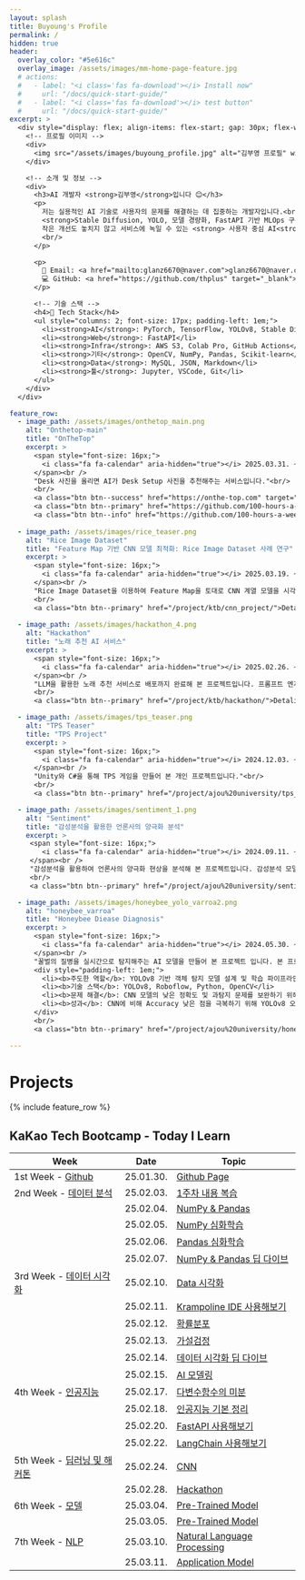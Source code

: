 ```yaml
---
layout: splash
title: Buyoung's Profile
permalink: /
hidden: true
header:
  overlay_color: "#5e616c"
  overlay_image: /assets/images/mm-home-page-feature.jpg
  # actions:
  #   - label: "<i class='fas fa-download'></i> Install now"
  #     url: "/docs/quick-start-guide/"
  #   - label: "<i class='fas fa-download'></i> test button"
  #     url: "/docs/quick-start-guide/"
excerpt: >
  <div style="display: flex; align-items: flex-start; gap: 30px; flex-wrap: wrap;">
    <!-- 프로필 이미지 -->
    <div>
      <img src="/assets/images/buyoung_profile.jpg" alt="김부영 프로필" width="180" style="border-radius: 10px;" />
    </div>

    <!-- 소개 및 정보 -->
    <div>
      <h3>AI 개발자 <strong>김부영</strong>입니다 😊</h3>
      <p>
        저는 실용적인 AI 기술로 사용자의 문제를 해결하는 데 집중하는 개발자입니다.<br/>
        <strong>Stable Diffusion, YOLO, 모델 경량화, FastAPI 기반 MLOps 구축</strong>에 관심이 많습니다.<br/>
        작은 개선도 놓치지 않고 서비스에 녹일 수 있는 <strong> 사용자 중심 AI<strong>를 지향합니다.<br/>
        <br/>
      </p>

      <p>
        📧 Email: <a href="mailto:glanz6670@naver.com">glanz6670@naver.com</a><br/>
        💻 GitHub: <a href="https://github.com/thplus" target="_blank">github.com/thplus</a><br/>
      </p>

      <!-- 기술 스택 -->
      <h4>🧰 Tech Stack</h4>
      <ul style="columns: 2; font-size: 17px; padding-left: 1em;">
        <li><strong>AI</strong>: PyTorch, TensorFlow, YOLOv8, Stable Diffusion</li>
        <li><strong>Web</strong>: FastAPI</li>
        <li><strong>Infra</strong>: AWS S3, Colab Pro, GitHub Actions</li>
        <li><strong>기타</strong>: OpenCV, NumPy, Pandas, Scikit-learn</li>
        <li><strong>Data</strong>: MySQL, JSON, Markdown</li>
        <li><strong>툴</strong>: Jupyter, VSCode, Git</li>
      </ul>
    </div>
  </div>

feature_row:
  - image_path: /assets/images/onthetop_main.png
    alt: "Onthetop-main"
    title: "OnTheTop"
    excerpt: >
      <span style="font-size: 16px;">
        <i class="fa fa-calendar" aria-hidden="true"></i> 2025.03.31. ~ 2025.08.01.
      </span><br />
      "Desk 사진을 올리면 AI가 Desk Setup 사진을 추천해주는 서비스입니다."<br/>
      <br/>
      <a class="btn btn--success" href="https://onthe-top.com" target="_blank">Service Page</a>
      <a class="btn btn--primary" href="https://github.com/100-hours-a-week/16-Hot6-wiki/wiki">Wiki</a>
      <a class="btn btn--info" href="https://github.com/100-hours-a-week/16-Hot6-ai" target="_blank">GitHub</a>
    
  - image_path: /assets/images/rice_teaser.png
    alt: "Rice Image Dataset"
    title: "Feature Map 기반 CNN 모델 최적화: Rice Image Dataset 사례 연구"
    excerpt: >
      <span style="font-size: 16px;">
        <i class="fa fa-calendar" aria-hidden="true"></i> 2025.03.19. ~ 2025.03.30.
      </span><br />
      "Rice Image Dataset을 이용하여 Feature Map을 토대로 CNN 계열 모델을 시각적으로 경량화 해 본 개인 프로젝트입니다."<br/>
      <br/>
      <a class="btn btn--primary" href="/project/ktb/cnn_project/">Detalis</a>
    
  - image_path: /assets/images/hackathon_4.png
    alt: "Hackathon"
    title: "노래 추천 AI 서비스"
    excerpt: >
      <span style="font-size: 16px;">
        <i class="fa fa-calendar" aria-hidden="true"></i> 2025.02.26. ~ 2025.02.28.
      </span><br />
      "LLM을 활용한 노래 추천 서비스로 배포까지 완료해 본 프로젝트입니다. 프롬프트 엔지니어링과 API 설계, FastAPI 설계, 디버깅 등을 담당했습니다."<br/>
      <br/>
      <a class="btn btn--primary" href="/project/ktb/hackathon/">Detalis</a>

  - image_path: /assets/images/tps_teaser.png
    alt: "TPS Teaser"
    title: "TPS Project"
    excerpt: >
      <span style="font-size: 16px;">
        <i class="fa fa-calendar" aria-hidden="true"></i> 2024.12.03. ~ 2024.12.13.
      </span><br />
      "Unity와 C#을 통해 TPS 게임을 만들어 본 개인 프로젝트입니다."<br/>
      <br/>
      <a class="btn btn--primary" href="/project/ajou%20university/tps_project/">Detalis</a>

  - image_path: /assets/images/sentiment_1.png
    alt: "Sentiment"
    title: "감성분석을 활용한 언론사의 양극화 분석"
    excerpt: >
     <span style="font-size: 16px;">
        <i class="fa fa-calendar" aria-hidden="true"></i> 2024.09.11. ~ 2024.12.04.
     </span><br />
     "감성분석을 활용하여 언론사의 양극화 현상을 분석해 본 프로젝트입니다. 감성분석 모델 설계, Topic 모델 설계, 결과분석, 인사이트 분석을 담당했습니다."<br/>
     <br/>
     <a class="btn btn--primary" href="/project/ajou%20university/sentiment_analysis_with_headline/">Detalis</a>

  - image_path: /assets/images/honeybee_yolo_varroa2.png
    alt: "honeybee_varroa"
    title: "Honeybee Diease Diagnosis"
    excerpt: >
      <span style="font-size: 16px;">
        <i class="fa fa-calendar" aria-hidden="true"></i> 2024.05.30. ~ 2024.06.06.
      </span><br />
      "꿀벌의 질병을 실시간으로 탐지해주는 AI 모델을 만들어 본 프로젝트 입니다. 본 프로젝트는 YOLOv8을 이용하여 실시간으로 바로아 기생충, 백묵병, 말벌을 탐지하였습니다."<br/>
      <div style="padding-left: 1em;">
        <li><b>주도한 역할</b>: YOLOv8 기반 객체 탐지 모델 설계 및 학습 파이프라인 구축</li>
        <li><b>기술 스택</b>: YOLOv8, Roboflow, Python, OpenCV</li>
        <li><b>문제 해결</b>: CNN 모델의 낮은 정확도 및 과탐지 문제를 보완하기 위해 YOLO 전환 제안 및 실험 수행</li>
        <li><b>성과</b>: CNN에 비해 Accuracy 낮은 점을 극복하기 위해 YOLOv8 오탐(FN) 감소 달성</li>
      </div>
      <br/>
      <a class="btn btn--primary" href="/project/ajou%20university/honeybee_diease_diagnosis/">Detalis</a>

---
```


# Projects

{% include feature_row %}


## KaKao Tech Bootcamp - Today I Learn

| Week     | Date     | Topic                                                        |
| -------- | ------   | ------------------------------------------------------------ |
| 1st Week - [Github](/categories/#1st-week) | 25.01.30.| [Github Page](https://github.com/100-hours-a-week/2-brix-kim-til)|
| 2nd Week - [데이터 분석](/categories/#2nd-week)| 25.02.03.| [1주차 내용 복습](/today%20i%20learn/2nd%20week/first_week_review/)|
|  | 25.02.04. | [NumPy & Pandas](/today%20i%20learn/2nd%20week/numpy_pandas/)|
|  | 25.02.05. | [NumPy 심화학습](/today%20i%20learn/2nd%20week/numpy_advanced/) |
|  | 25.02.06. | [Pandas 심화학습](/today%20i%20learn/2nd%20week/pandas_advanced/) |
|  | 25.02.07. | [NumPy & Pandas 딥 다이브](/today%20i%20learn/2nd%20week/pandas_numpy_deepdive/) |
| 3rd Week - [데이터 시각화](/categories/#3rd-week)| 25.02.10.| [Data 시각화](/today%20i%20learn/3rd%20week/data_visualization/)|
|  | 25.02.11. | [Krampoline IDE 사용해보기](/today%20i%20learn/3rd%20week/krampoline/) |
|  | 25.02.12. | [확률분포](/today%20i%20learn/3rd%20week/probability_distribution/) |
|  | 25.02.13. | [가설검정](/today%20i%20learn/3rd%20week/hypothesis_test/) |
|  | 25.02.14. | [데이터 시각화 딥 다이브](/today%20i%20learn/3rd%20week/data_visualization_deepdive/) |
|  | 25.02.15. | [AI 모델링](/today%20i%20learn/3rd%20week/ai_modeling/) |
| 4th Week - [인공지능](/categories/#4th-week)| 25.02.17.| [다변수함수의 미분](/today%20i%20learn/4th%20week/differential/)|
|  | 25.02.18. | [인공지능 기본 정리](/today%20i%20learn/4th%20week/AI_summary/) |
|  | 25.02.20. | [FastAPI 사용해보기](/today%20i%20learn/4th%20week/fastapi/) |
|  | 25.02.22. | [LangChain 사용해보기](/today%20i%20learn/4th%20week/langchain/) |
| 5th Week - [딥러닝 및 해커톤](/categories/#5th-week)| 25.02.24.| [CNN](/today%20i%20learn/5th%20week/cnn/)|
|  | 25.02.28. | [Hackathon](/project/ktb/hackathon/) |
| 6th Week - [모델](/categories/#6th-week)| 25.03.04.| [Pre-Trained Model](/today%20i%20learn/6th%20week/pretrainedmodel/)|
|  | 25.03.05. | [Pre-Trained Model](/today%20i%20learn/6th%20week/addoverfitting/) |
| 7th Week - [NLP](/categories/#7th-week)| 25.03.10.| [Natural Language Processing](/today%20i%20learn/7th%20week/nlp/)|
|  | 25.03.11. | [Application Model](/today%20i%20learn/7th%20week/application_model/) |